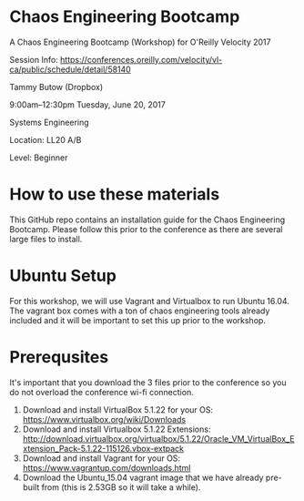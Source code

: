 # Chaos Engineering Bootcamp
A Chaos Engineering Bootcamp (Workshop) for O'Reilly Velocity 2017

Session Info: https://conferences.oreilly.com/velocity/vl-ca/public/schedule/detail/58140

<p> Tammy Butow (Dropbox) </p>
<p> 9:00am–12:30pm Tuesday, June 20, 2017</p>
<p> Systems Engineering</p>
<p> Location: LL20 A/B</p>
<p> Level: Beginner</p>

# How to use these materials
This GitHub repo contains an installation guide for the Chaos Engineering Bootcamp. Please follow this prior to the conference as there are several large files to install. 

# Ubuntu Setup
For this workshop, we will use Vagrant and Virtualbox to run Ubuntu 16.04. The vagrant box comes with a ton of chaos engineering tools already included and it will be important to set this up prior to the workshop.

# Prerequsites
It's important that you download the 3 files prior to the conference so you do not overload the conference wi-fi connection.
1. Download and install VirtualBox 5.1.22 for your OS: https://www.virtualbox.org/wiki/Downloads
2. Download and install Virtualbox 5.1.22 Extensions: http://download.virtualbox.org/virtualbox/5.1.22/Oracle_VM_VirtualBox_Extension_Pack-5.1.22-115126.vbox-extpack
3. Download and install Vagrant for your OS: https://www.vagrantup.com/downloads.html
4. Download the Ubuntu_15.04 vagrant image that we have already pre-built from (this is 2.53GB so it will take a while).
